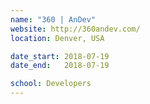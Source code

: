 ```yaml
---
name: "360 | AnDev"
website: http://360andev.com/
location: Denver, USA

date_start: 2018-07-19
date_end:   2018-07-19

school: Developers
---
```

